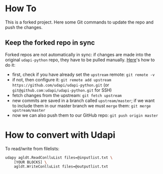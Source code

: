 # How To
This is a forked project. Here some Git commands to update the repo and push the changes.

## Keep the forked repo in sync

Forked repos are not automatically in sync: if changes are made into the original `udapi-python` 
repo, they have to be pulled manually. [Here](https://www.youtube.com/watch?v=-zvHQXnBO6c)'s how 
to do it:

* first, check if you have already set the `upstream` remote: `git remote -v`
* if not, then configure it: `git remote add upstream https://github.com/udapi/udapi-python.git` 
(or `git@github.com:udapi/udapi-python.git` for SSH)
* fetch changes from the upstream: `git fetch upstream`
* new commits are saved in a branch called `upstream/master`; if we want to include them in our 
master branch we must `merge` them: `git merge upstream/master`
* now we can also push them to our GitHub repo: `git push origin master` 

# How to convert with Udapi

To read/write from filelists:

```bash
udapy agldt.ReadConlluList files=@inputlist.txt \
    [YOUR BLOCKS] \
    agldt.WriteConlluList files=@outputlist.txt
```